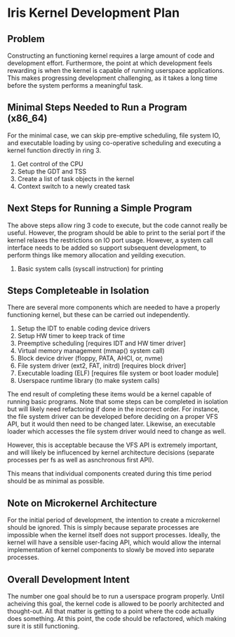 # Iris Kernel Development Plan

## Problem

Constructing an functioning kernel requires a large amount of code and development effort. Furthermore, the point at which development feels rewarding is when the kernel is capable of running userspace applications. This makes progressing development challenging, as it takes a long time before the system performs a meaningful task.

## Minimal Steps Needed to Run a Program (x86_64)

For the minimal case, we can skip pre-emptive scheduling, file system IO, and executable loading by using co-operative scheduling and executing a kernel function directly in ring 3.

1. Get control of the CPU
1. Setup the GDT and TSS
1. Create a list of task objects in the kernel
1. Context switch to a newly created task

## Next Steps for Running a Simple Program

The above steps allow ring 3 code to execute, but the code cannot really be useful. However, the program should be able to print to the serial port if the kernel relaxes the restrictions on IO port usage. However, a system call interface needs to be added so support subsequent development, to perform things like memory allocation and yeilding execution.

1. Basic system calls (syscall instruction) for printing

## Steps Completeable in Isolation

There are several more components which are needed to have a properly functioning kernel, but these can be carried out independently.

1. Setup the IDT to enable coding device drivers
1. Setup HW timer to keep track of time
1. Preemptive scheduling [requires IDT and HW timer driver]
1. Virtual memory management (mmap() system call)
1. Block device driver (floppy, PATA, AHCI, or, nvme)
1. File system driver (ext2, FAT, initrd) [requires block driver]
1. Executable loading (ELF) [requires file system or boot loader module]
1. Userspace runtime library (to make system calls)

The end result of completing these items would be a kernel capable of running basic programs. Note that some steps can be completed in isolation but will likely need refactoring if done in the incorrect order. For instance, the file system driver can be developed before deciding on a proper VFS API, but it would then need to be changed later. Likewise, an executable loader which accesses the file system driver would need to change as well.

However, this is acceptable because the VFS API is extremely important, and will likely be influcenced by kernel architecture decisions (separate processes per fs as well as asnchronous first API).

This means that individual components created during this time period should be as minimal as possible.

## Note on Microkernel Architecture

For the initial period of development, the intention to create a microkernel should be ignored. This is simply because separate processes are impossible when the kernel itself does not support processes. Ideally, the kernel will have a sensible user-facing API, which would allow the internal implementation of kernel components to slowly be moved into separate processes.

## Overall Development Intent

The number one goal should be to run a userspace program properly. Until acheiving this goal, the kernel code is allowed to be poorly architected and thought-out. All that matter is getting to a point where the code actually does something. At this point, the code should be refactored, which making sure it is still functioning.
